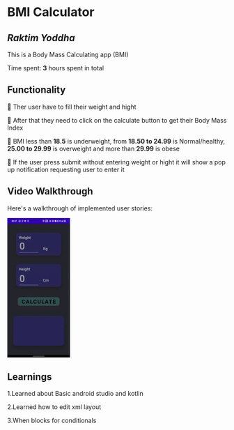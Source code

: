 # BMI Calculator

## *Raktim Yoddha*

This is a Body Mass Calculating app (BMI)

Time spent: **3** hours spent in total

## Functionality

🔹 Ther user have to fill their weight and hight

🔹 After that they need to click on the calculate button to get their Body Mass Index

🔹 BMI less than **18.5** is underweight, from **18.50 to 24.99** is Normal/healthy, **25.00 to 29.99** is overweight and more than **29.99** is obese

🔹 If the user press submit without entering weight or hight it will show a pop up notification requesting user to enter it


## Video Walkthrough

Here's a walkthrough of implemented user stories:

![alt-text](https://github.com/RaktimYoddha/BMICalculator/blob/master/BmiCalculator.gif)


## Learnings

1.Learned about Basic android studio and kotlin

2.Learned how to edit xml layout

3.When blocks for conditionals



